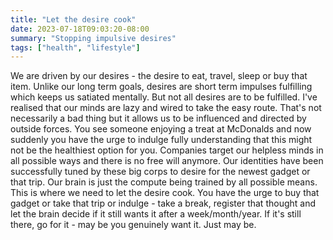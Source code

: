 ```yaml
---
title: "Let the desire cook"
date: 2023-07-18T09:03:20-08:00
summary: "Stopping impulsive desires"
tags: ["health", "lifestyle"]
---
```


We are driven by our desires - the desire to eat, travel, sleep or buy that item. Unlike our long term goals, desires are short term impulses fulfilling which keeps us satiated mentally. But not all desires are to be fulfilled. I've realised that our minds are lazy and wired to take the easy route. That's not necessarily a bad thing but it allows us to be influenced and directed by outside forces. You see someone enjoying a treat at McDonalds and now suddenly you have the urge to indulge fully understanding that this might not be the healthiest option for you. Companies target our helpless minds in all possible ways and there is no free will anymore. Our identities have been successfully tuned by these big corps to desire for the newest gadget or that trip. Our brain is just the compute being trained by all possible means. This is where we need to let the desire cook. You have the urge to buy that gadget or take that trip or indulge - take a break, register that thought and let the brain decide if it still wants it after a week/month/year. If it's still there, go for it - may be you genuinely want it. Just may be.
